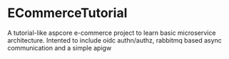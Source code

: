 # ECommerceTutorial
A tutorial-like aspcore e-commerce project to learn basic microservice architecture. Intented to include oidc authn/authz, rabbitmq based async communication and a simple apigw
